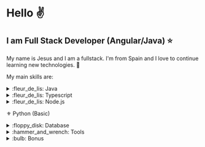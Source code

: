 # Hello :v:

## I am Full Stack Developer (Angular/Java) :star:

My name is Jesus and I am a fullstack. I'm from Spain and I love to continue learning new technologies. :sparkling_heart:

My main skills are:

<details>
	<summary>:fleur_de_lis: Java</summary>
	<br>
	<ul>
		<li> :beginner: Spring Boot 
			<ul>
				<li> :small_orange_diamond: MVC </li>
				<li> :small_orange_diamond: DATA </li>
				<li> :small_orange_diamond: Security (Basic) </li>
			</ul>
		</li>
		<li> :beginner: Lambda </li>
		<li> :beginner: JPA </li>
		<li> :beginner: Hibernate </li>
		<li> :beginner: Maven </li>
		<li> :beginner: Lombok </li>
		<li> :beginner: MapStruct </li>
		<li> :beginner: ApacheCommons </li>
		<li> :beginner: Apache Poi </li>
		<li> :beginner: JUnit </li>
		<li> :beginner: Mockito </li>
		<li> :beginner: Jasper Report </li>
	<ul>
</details>

<details>
	<summary>:fleur_de_lis: Typescript</summary>
	<br>
	<ul>
		<li> :beginner: Angular  (+4...)</li> 
			<ul>
				<li>:small_orange_diamond: Primeng</li> 
			</ul>
		<li> :beginner: Ionic  (2 - Basic)</li> 
		<li> :beginner: JQuery</li> 
		<li> :beginner: Bootstrap</li> 
	</ul>
</details>

<details>
	<summary>:fleur_de_lis: Node.js</summary>
	<br>
	<ul>
		<li> :beginner: Express </li>
		<ul>
			<li> :small_orange_diamond: Mongoose </li>
		</ul>
	<ul>
</details>
	
:fleur_de_lis: Python (Basic)
	
<details>
<summary>:floppy_disk: Database</summary>
<br>
	<ul>
		<li>:key: Oracle</li>
		<li>:key: MySQL</li>
		<li>:key: Postgree</li>
		<li>:key: MongoDB</li>
	</ul>
</details>

<details>
<summary> :hammer_and_wrench: Tools</summary>
<br>
	<ul>
		<li>:key: Sonar</li>
		<li>:key: Kiuwan</li>
		<li>:key: Jenkins</li>
	</ul>
</details>

<details>
<summary> :bulb: Bonus</summary>
<br>
	<ul>
		<li>:key: Docker (Basic)</li>
		<li>:key: GitHub</li>
	</ul>
</details>

